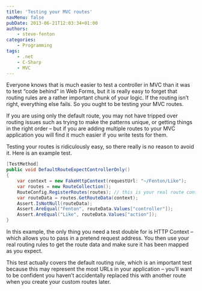 ```yaml
---
title: 'Testing your MVC routes'
navMenu: false
pubDate: 2013-06-21T12:03:34+01:00
authors:
    - steve-fenton
categories:
    - Programming
tags:
    - .net
    - C-Sharp
    - MVC
---
```


Everyone knows that is much easier to test a controller in MVC than it was to test “code behind” in Web Forms, but it is really easy to forget that routing rules are a rather important chunk of your logic. If the routing isn’t right, everything else fails. So you ought to be testing your MVC routes.

If you are using only the default route, you may not have tripped over routing issues such as trying to make the patterns unique, or getting things in the right order – but if you are adding multiple routes to your MVC application you will find it much easier if you write tests for them.

Testing your routes is ridiculously easy, so there really is no reason to avoid it. Here is an example test.

```csharp
[TestMethod]
public void DefaultRouteExpectControllerOnly()
{
    var context = new FakeHttpContext(requestUrl: "~/Fenton/Like");
    var routes = new RouteCollection();
    RouteConfig.RegisterRoutes(routes); // this is your real route config
    var routeData = routes.GetRouteData(context);
    Assert.IsNotNull(routeData);
    Assert.AreEqual("Fenton", routeData.Values["controller"]);
    Assert.AreEqual("Like", routeData.Values["action"]);
}
```

In this example, the only thing you need a test double for is HTTP Context – which allows you to pass in a pretend request address. You then use your real routing rules to get the route data and make sure it has been mapped as you expect.

This test actually covers the default routing rule, which is an important test because this may represent the most URLs in your application – you’ll want to be confident you haven’t accidentally replaced this with another route when you create your custom routes later.